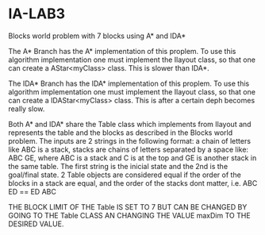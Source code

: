 # IA-LAB3
Blocks world problem with 7 blocks using A* and IDA*

The A* Branch has the A* implementation of this proplem. To use this algorithm implementation one must implement the Ilayout class, so that one can create a AStar\<myClass\> class. This is slower than IDA*.

The IDA* Branch has the IDA* implementation of this proplem. To use this algorithm implementation one must implement the Ilayout class, so that one can create a IDAStar\<myClass\> class. This is after a certain deph becomes really slow.

Both A* and IDA* share the Table class which implements from Ilayout and represents the table and the blocks as described in the Blocks world problem.
The inputs are 2 strings in the following format: a chain of letters like ABC is a stack, stacks are chains of letters separated by a space like: ABC GE, where ABC is a stack and C is at the top and GE is another stack in the same table. The first string is the inicial state and the 2nd is the goal/final state.
2 Table objects are considered equal if the order of the blocks in a stack are equal, and the order of the stacks dont matter, i.e. ABC ED == ED ABC


THE BLOCK LIMIT OF THE Table IS SET TO 7 BUT CAN BE CHANGED BY GOING TO THE Table CLASS AN CHANGING THE VALUE maxDim TO THE DESIRED VALUE.
